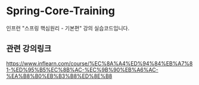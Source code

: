 # Spring-Core-Training
인프런 "스프링 핵심원리 - 기본편" 강의 실습코드입니다.


## 관련 강의링크
https://www.inflearn.com/course/%EC%8A%A4%ED%94%84%EB%A7%81-%ED%95%B5%EC%8B%AC-%EC%9B%90%EB%A6%AC-%EA%B8%B0%EB%B3%B8%ED%8E%B8
